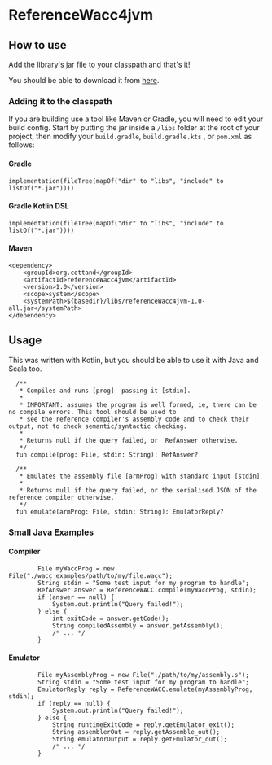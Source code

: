 # ReferenceWacc4jvm

## How to use

Add the library's jar file to your classpath and that's it!

You should be able to download it from
 [here](https://github.com/Cottand/refereneceWacc4jvm/raw/master/build/libs/referenceWacc4jvm-1.0-all.jar).
 
 ### Adding it to the classpath
 If you are building use a tool like Maven or Gradle, you will need to edit your build
 config. Start by putting the jar inside a `/libs` folder at the root of your project,
then modify your `build.gradle`, `build.gradle.kts` , or `pom.xml` as follows:
 #### Gradle
 ```
 implementation(fileTree(mapOf("dir" to "libs", "include" to listOf("*.jar"))))
```
 #### Gradle Kotlin DSL
 ```
 implementation(fileTree(mapOf("dir" to "libs", "include" to listOf("*.jar"))))
```

#### Maven
```
<dependency>
    <groupId>org.cottand</groupId>
    <artifactId>referenceWacc4jvm</artifactId>
    <version>1.0</version>
    <scope>system</scope>
    <systemPath>${basedir}/libs/referenceWacc4jvm-1.0-all.jar</systemPath>
</dependency>
```

## Usage
This was written with Kotlin, but you should be able to use it with Java and Scala too.
```
  /**
   * Compiles and runs [prog]  passing it [stdin].
   *
   * IMPORTANT: assumes the program is well formed, ie, there can be no compile errors. This tool should be used to
   * see the reference compiler's assembly code and to check their output, not to check semantic/syntactic checking.
   *
   * Returns null if the query failed, or  RefAnswer otherwise.
   */
  fun compile(prog: File, stdin: String): RefAnswer?

  /**
   * Emulates the assembly file [armProg] with standard input [stdin]
   *
   * Returns null if the query failed, or the serialised JSON of the reference compiler otherwise.
   */
  fun emulate(armProg: File, stdin: String): EmulatorReply?
```

### Small Java Examples
#### Compiler
```$xslt
        File myWaccProg = new File("./wacc_examples/path/to/my/file.wacc");
        String stdin = "Some test input for my program to handle";
        RefAnswer answer = ReferenceWACC.compile(myWaccProg, stdin);
        if (answer == null) {
            System.out.println("Query failed!");
        } else {
            int exitCode = answer.getCode();
            String compiledAssembly = answer.getAssembly();
            /* ... */
        }
```
#### Emulator
```
        File myAssemblyProg = new File("./path/to/my/assembly.s");
        String stdin = "Some test input for my program to handle";
        EmulatorReply reply = ReferenceWACC.emulate(myAssemblyProg, stdin);
        if (reply == null) {
            System.out.println("Query failed!");
        } else {
            String runtimeExitCode = reply.getEmulator_exit();
            String assemblerOut = reply.getAssemble_out();
            String emulatorOutput = reply.getEmulator_out();
            /* ... */
        }
```
